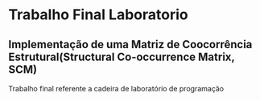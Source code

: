 # Trabalho Final Laboratorio 
## Implementação de uma Matriz de Coocorrência Estrutural(Structural Co-occurrence Matrix, SCM)
 Trabalho final referente a cadeira de laboratório de programação
